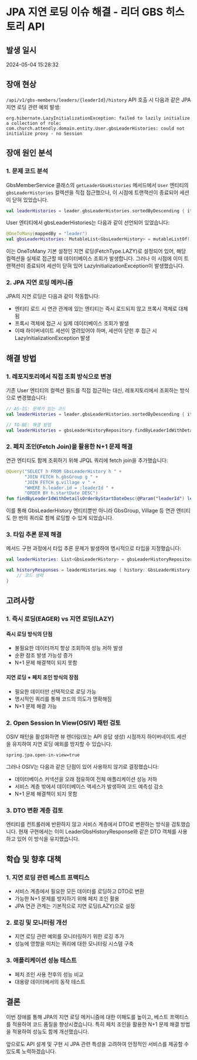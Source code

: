 # JPA 지연 로딩 이슈 해결 - 리더 GBS 히스토리 API

## 발생 일시
2024-05-04 15:28:32

## 장애 현상
`/api/v1/gbs-members/leaders/{leaderId}/history` API 호출 시 다음과 같은 JPA 지연 로딩 관련 예외 발생:

```
org.hibernate.LazyInitializationException: failed to lazily initialize a collection of role: com.church.attendly.domain.entity.User.gbsLeaderHistories: could not initialize proxy - no Session
```

## 장애 원인 분석

### 1. 문제 코드 분석
GbsMemberService 클래스의 `getLeaderGbsHistories` 메서드에서 `User` 엔티티의 `gbsLeaderHistories` 컬렉션을 직접 접근했으나, 이 시점에 트랜잭션이 종료되어 세션이 닫혀 있었습니다.

```kotlin
val leaderHistories = leader.gbsLeaderHistories.sortedByDescending { it.startDate }
```

User 엔티티에서 gbsLeaderHistories는 다음과 같이 선언되어 있었습니다:

```kotlin
@OneToMany(mappedBy = "leader")
val gbsLeaderHistories: MutableList<GbsLeaderHistory> = mutableListOf()
```

이는 OneToMany 기본 설정인 지연 로딩(FetchType.LAZY)로 설정되어 있어, 해당 컬렉션을 실제로 접근할 때 데이터베이스 조회가 발생합니다. 그러나 이 시점에 이미 트랜잭션이 종료되어 세션이 닫혀 있어 LazyInitializationException이 발생했습니다.

### 2. JPA 지연 로딩 메커니즘
JPA의 지연 로딩은 다음과 같이 작동합니다:
- 엔티티 로드 시 연관 관계에 있는 엔티티는 즉시 로드되지 않고 프록시 객체로 대체됨
- 프록시 객체에 접근 시 실제 데이터베이스 조회가 발생
- 이때 하이버네이트 세션이 열려있어야 하며, 세션이 닫힌 후 접근 시 LazyInitializationException 발생

## 해결 방법

### 1. 레포지토리에서 직접 조회 방식으로 변경
기존 User 엔티티의 컬렉션 필드를 직접 접근하는 대신, 레포지토리에서 조회하는 방식으로 변경했습니다:

```kotlin
// AS-IS: 문제가 있는 코드
val leaderHistories = leader.gbsLeaderHistories.sortedByDescending { it.startDate }

// TO-BE: 해결 방법
val leaderHistories = gbsLeaderHistoryRepository.findByLeaderIdWithDetailsOrderByStartDateDesc(leaderId)
```

### 2. 페치 조인(Fetch Join)을 활용한 N+1 문제 해결
연관 엔티티도 함께 조회하기 위해 JPQL 쿼리에 fetch join을 추가했습니다:

```kotlin
@Query("SELECT h FROM GbsLeaderHistory h " +
       "JOIN FETCH h.gbsGroup g " +
       "JOIN FETCH g.village v " +
       "WHERE h.leader.id = :leaderId " +
       "ORDER BY h.startDate DESC")
fun findByLeaderIdWithDetailsOrderByStartDateDesc(@Param("leaderId") leaderId: Long): List<GbsLeaderHistory>
```

이를 통해 GbsLeaderHistory 엔티티뿐만 아니라 GbsGroup, Village 등 연관 엔티티도 한 번의 쿼리로 함께 로딩할 수 있게 되었습니다.

### 3. 타입 추론 문제 해결
메서드 구현 과정에서 타입 추론 문제가 발생하여 명시적으로 타입을 지정했습니다:

```kotlin
val leaderHistories: List<GbsLeaderHistory> = gbsLeaderHistoryRepository.findByLeaderIdWithDetailsOrderByStartDateDesc(leaderId)

val historyResponses = leaderHistories.map { history: GbsLeaderHistory ->
    // 코드 생략
}
```

## 고려사항

### 1. 즉시 로딩(EAGER) vs 지연 로딩(LAZY)

#### 즉시 로딩 방식의 단점
- 불필요한 데이터까지 항상 조회하여 성능 저하 발생
- 순환 참조 발생 가능성 증가
- N+1 문제 해결책이 되지 못함

#### 지연 로딩 + 페치 조인 방식의 장점
- 필요한 데이터만 선택적으로 로딩 가능
- 명시적인 쿼리를 통해 코드의 의도가 명확해짐
- N+1 문제 해결 가능

### 2. Open Session In View(OSIV) 패턴 검토
OSIV 패턴을 활성화하면 뷰 렌더링(또는 API 응답 생성) 시점까지 하이버네이트 세션을 유지하여 지연 로딩 예외를 방지할 수 있습니다.

```properties
spring.jpa.open-in-view=true
```

그러나 OSIV는 다음과 같은 단점이 있어 사용하지 않기로 결정했습니다:
- 데이터베이스 커넥션을 오래 점유하여 전체 애플리케이션 성능 저하
- 서비스 계층 밖에서 데이터베이스 액세스가 발생하여 코드 예측성 감소
- N+1 문제 해결책이 되지 못함

### 3. DTO 변환 계층 검토
엔티티를 컨트롤러에 반환하지 않고 서비스 계층에서 DTO로 변환하는 방식을 검토했습니다. 현재 구현에서는 이미 LeaderGbsHistoryResponse와 같은 DTO 객체를 사용하고 있어 이 방식을 유지했습니다.

## 학습 및 향후 대책

### 1. 지연 로딩 관련 베스트 프랙티스
- 서비스 계층에서 필요한 모든 데이터를 로딩하고 DTO로 변환
- 가능한 N+1 문제를 방지하기 위해 페치 조인 활용
- JPA 연관 관계는 기본적으로 지연 로딩(LAZY)으로 설정

### 2. 로깅 및 모니터링 개선
- 지연 로딩 관련 예외를 모니터링하기 위한 로깅 추가
- 성능에 영향을 미치는 쿼리에 대한 모니터링 시스템 구축

### 3. 애플리케이션 성능 테스트
- 페치 조인 사용 전후의 성능 비교
- 대용량 데이터에서의 동작 테스트

## 결론
이번 장애를 통해 JPA의 지연 로딩 메커니즘에 대한 이해도를 높이고, 베스트 프랙티스를 적용하여 코드 품질을 향상시켰습니다. 특히 페치 조인을 활용한 N+1 문제 해결 방법을 적용하여 성능도 함께 개선했습니다.

앞으로도 API 설계 및 구현 시 JPA 관련 특성을 고려하여 안정적인 서비스를 제공할 수 있도록 노력하겠습니다. 
